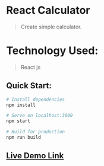 # React Calculator

>Create simple calculator.

# Technology Used:

>React js

## Quick Start:

```bash
# Install dependencies
npm install

# Serve on localhost:3000
npm start

# Build for production
npm run build
```
## [Live Demo Link](https://kanzariamine.github.io/React-Calculator)

